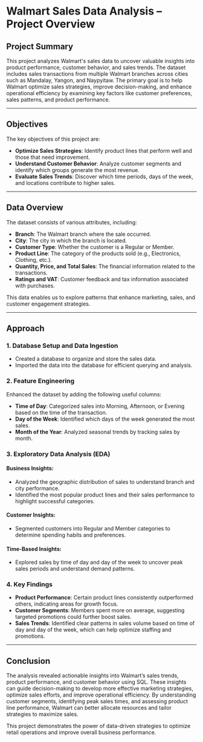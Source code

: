 # Walmart Sales Data Analysis – Project Overview

## Project Summary
This project analyzes Walmart's sales data to uncover valuable insights into product performance, customer behavior, and sales trends. The dataset includes sales transactions from multiple Walmart branches across cities such as Mandalay, Yangon, and Naypyitaw. The primary goal is to help Walmart optimize sales strategies, improve decision-making, and enhance operational efficiency by examining key factors like customer preferences, sales patterns, and product performance.

---

## Objectives
The key objectives of this project are:

- **Optimize Sales Strategies**: Identify product lines that perform well and those that need improvement.
- **Understand Customer Behavior**: Analyze customer segments and identify which groups generate the most revenue.
- **Evaluate Sales Trends**: Discover which time periods, days of the week, and locations contribute to higher sales.

---

## Data Overview
The dataset consists of various attributes, including:

- **Branch**: The Walmart branch where the sale occurred.
- **City**: The city in which the branch is located.
- **Customer Type**: Whether the customer is a Regular or Member.
- **Product Line**: The category of the products sold (e.g., Electronics, Clothing, etc.).
- **Quantity, Price, and Total Sales**: The financial information related to the transactions.
- **Ratings and VAT**: Customer feedback and tax information associated with purchases.

This data enables us to explore patterns that enhance marketing, sales, and customer engagement strategies.

---

## Approach

### 1. Database Setup and Data Ingestion
- Created a database to organize and store the sales data.
- Imported the data into the database for efficient querying and analysis.

### 2. Feature Engineering
Enhanced the dataset by adding the following useful columns:
- **Time of Day**: Categorized sales into Morning, Afternoon, or Evening based on the time of the transaction.
- **Day of the Week**: Identified which days of the week generated the most sales.
- **Month of the Year**: Analyzed seasonal trends by tracking sales by month.

### 3. Exploratory Data Analysis (EDA)

#### Business Insights:
- Analyzed the geographic distribution of sales to understand branch and city performance.
- Identified the most popular product lines and their sales performance to highlight successful categories.

#### Customer Insights:
- Segmented customers into Regular and Member categories to determine spending habits and preferences.

#### Time-Based Insights:
- Explored sales by time of day and day of the week to uncover peak sales periods and understand demand patterns.

### 4. Key Findings
- **Product Performance**: Certain product lines consistently outperformed others, indicating areas for growth focus.
- **Customer Segments**: Members spent more on average, suggesting targeted promotions could further boost sales.
- **Sales Trends**: Identified clear patterns in sales volume based on time of day and day of the week, which can help optimize staffing and promotions.

---

## Conclusion
The analysis revealed actionable insights into Walmart’s sales trends, product performance, and customer behavior using SQL. These insights can guide decision-making to develop more effective marketing strategies, optimize sales efforts, and improve operational efficiency. By understanding customer segments, identifying peak sales times, and assessing product line performance, Walmart can better allocate resources and tailor strategies to maximize sales.

This project demonstrates the power of data-driven strategies to optimize retail operations and improve overall business performance.
